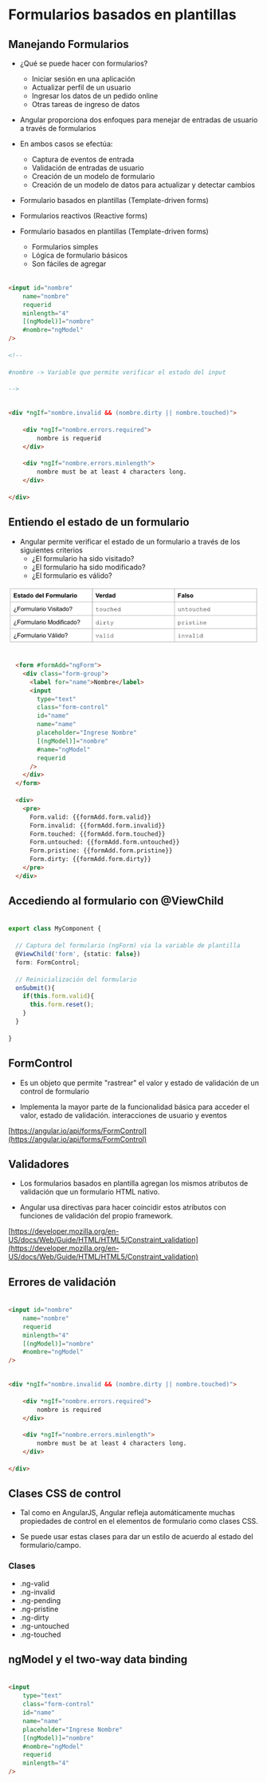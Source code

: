 # Formularios basados en plantillas

## Manejando Formularios

* ¿Qué se puede hacer con formularios?
  * Iniciar sesión en una aplicación
  * Actualizar perfil de un usuario
  * Ingresar los datos de un pedido online
  * Otras tareas de ingreso de datos

* Angular proporciona dos enfoques para menejar de entradas de usuario a través de formularios
* En ambos casos se efectúa:
  * Captura de eventos de entrada
  * Validación de entradas de usuario
  * Creación de un modelo de formulario
  * Creación de un modelo de datos para actualizar y detectar cambios

* Formulario basados en plantillas (Template-driven forms)
* Formularios reactivos (Reactive forms)

* Formulario basados en plantillas (Template-driven forms)
  * Formularios simples
  * Lógica de formulario básicos
  * Son fáciles de agregar

``` html

<input id="nombre"
    name="nombre"
    requerid
    minlength="4"
    [(ngModel)]="nombre"
    #nombre="ngModel"
/>

<!-- 

#nombre -> Variable que permite verificar el estado del input

-->

```

``` html

<div *ngIf="nombre.invalid && (nombre.dirty || nombre.touched)">

    <div *ngIf="nombre.errors.required">
        nombre is requerid
    </div>

    <div *ngIf="nombre.errors.minlength">
        nombre must be at least 4 characters long.
    </div>

</div>

```

## Entiendo el estado de un formulario

* Angular permite verificar el estado de un formulario a través de los siguientes criterios
  * ¿El formulario ha sido visitado?
  * ¿El formulario ha sido modificado?
  * ¿El formulario es válido?

!["imagen"](../img/clase_9/1.png)

``` html

  <form #formAdd="ngForm">
    <div class="form-group">
      <label for="name">Nombre</label>
      <input
        type="text"
        class="form-control"
        id="name"
        name="name"
        placeholder="Ingrese Nombre"
        [(ngModel)]="nombre"
        #name="ngModel"
        requerid
      />
    </div>
  </form>

  <div>
    <pre>
      Form.valid: {{formAdd.form.valid}}
      Form.invalid: {{formAdd.form.invalid}}
      Form.touched: {{formAdd.form.touched}}
      Form.untouched: {{formAdd.form.untouched}}
      Form.pristine: {{formAdd.form.pristine}}
      Form.dirty: {{formAdd.form.dirty}}
    </pre>
  </div>

```

## Accediendo al formulario con @ViewChild

``` typescript

export class MyComponent {

  // Captura del formulario (ngForm) via la variable de plantilla
  @ViewChild('form', {static: false})
  form: FormControl;

  // Reinicialización del formulario
  onSubmit(){
    if(this.form.valid){
      this.form.reset();  
    }
  }

}

```

## FormControl

* Es un objeto que permite "rastrear" el valor y estado de validación de un control de formulario

* Implementa la mayor parte de la funcionalidad básica para acceder el valor, estado de validación. interacciones de usuario y eventos

[https://angular.io/api/forms/FormControl](https://angular.io/api/forms/FormControl)

## Validadores

* Los formularios basados en plantilla agregan los mismos atributos de validación que un formulario HTML nativo.

* Angular usa directivas para hacer coincidir estos atributos con funciones de validación del propio framework.

[https://developer.mozilla.org/en-US/docs/Web/Guide/HTML/HTML5/Constraint_validation](https://developer.mozilla.org/en-US/docs/Web/Guide/HTML/HTML5/Constraint_validation)

## Errores de validación

``` html

<input id="nombre"
    name="nombre"
    requerid
    minlength="4"
    [(ngModel)]="nombre"
    #nombre="ngModel"
/>

```

``` html

<div *ngIf="nombre.invalid && (nombre.dirty || nombre.touched)">

    <div *ngIf="nombre.errors.required">
        nombre is required
    </div>

    <div *ngIf="nombre.errors.minlength">
        nombre must be at least 4 characters long.
    </div>

</div>

```

## Clases CSS de control

* Tal como en AngularJS, Angular refleja automáticamente muchas propiedades de control en el elementos de formulario como clases CSS.

* Se puede usar estas clases para dar un estilo de acuerdo al estado del formulario/campo.

### Clases

* .ng-valid
* .ng-invalid
* .ng-pending
* .ng-pristine
* .ng-dirty
* .ng-untouched
* .ng-touched

## ngModel y el two-way data binding

``` html

<input
    type="text"
    class="form-control"
    id="name"
    name="name"
    placeholder="Ingrese Nombre"
    [(ngModel)]="nombre"
    #nombre="ngModel"
    requerid
    minlength="4"
/>

```
